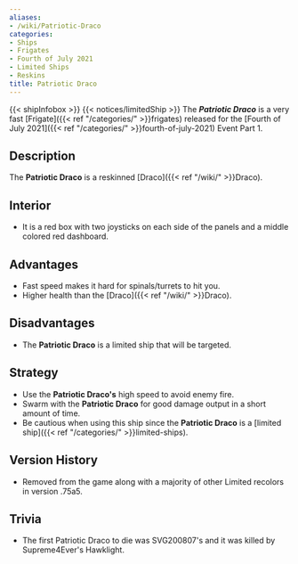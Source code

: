 ```yaml
---
aliases:
- /wiki/Patriotic-Draco
categories:
- Ships
- Frigates
- Fourth of July 2021
- Limited Ships
- Reskins
title: Patriotic Draco
---
```


{{< shipInfobox >}} {{< notices/limitedShip >}} The **_Patriotic Draco_** is a very fast [Frigate]({{< ref "/categories/" >}}frigates) released for the [Fourth of July 2021]({{< ref "/categories/" >}}fourth-of-july-2021) Event Part 1.

## Description

The **Patriotic Draco** is a reskinned [Draco]({{< ref "/wiki/" >}}Draco).

## Interior

- It is a red box with two joysticks on each side of the panels and a middle colored red dashboard.

## Advantages

- Fast speed makes it hard for spinals/turrets to hit you.
- Higher health than the [Draco]({{< ref "/wiki/" >}}Draco).

## Disadvantages

- The **Patriotic Draco** is a limited ship that will be targeted.

## Strategy

- Use the **Patriotic Draco's** high speed to avoid enemy fire.
- Swarm with the **Patriotic Draco** for good damage output in a short amount of time.
- Be cautious when using this ship since the **Patriotic Draco** is a [limited ship]({{< ref "/categories/" >}}limited-ships).

## Version History 

- Removed from the game along with a majority of other Limited recolors in version .75a5.

## Trivia

- The first Patriotic Draco to die was SVG200807's and it was killed by Supreme4Ever's Hawklight.